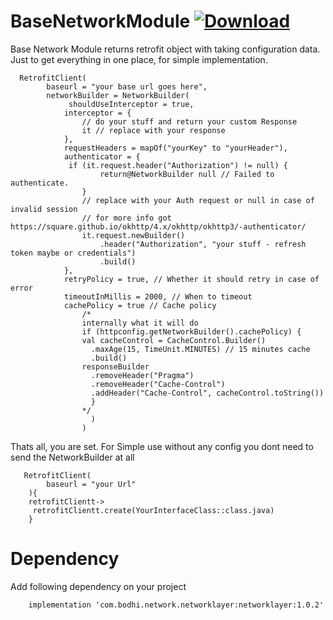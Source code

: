 # BaseNetworkModule [ ![Download](https://api.bintray.com/packages/bodhidipta-dev/networklayer/com.bodhi.network.networklayer/images/download.svg) ](https://bintray.com/bodhidipta-dev/networklayer/com.bodhi.network.networklayer/_latestVersion)

Base Network Module returns retrofit object with taking configuration data.
Just to get everything in one place, for simple implementation.
      
      RetrofitClient(
            baseurl = "your base url goes here",
            networkBuilder = NetworkBuilder(
                 shouldUseInterceptor = true,
                interceptor = {
                    // do your stuff and return your custom Response
                    it // replace with your response
                },
                requestHeaders = mapOf("yourKey" to "yourHeader"),
                authenticator = {
                 if (it.request.header("Authorization") != null) {
                        return@NetworkBuilder null // Failed to authenticate.
                    }
                    // replace with your Auth request or null in case of invalid session
                    // for more info got https://square.github.io/okhttp/4.x/okhttp/okhttp3/-authenticator/
                    it.request.newBuilder()
                        .header("Authorization", "your stuff - refresh token maybe or credentials")
                        .build()
                },
                retryPolicy = true, // Whether it should retry in case of error
                timeoutInMillis = 2000, // When to timeout
                cachePolicy = true // Cache policy
                    /*
                    internally what it will do
                    if (httpconfig.getNetworkBuilder().cachePolicy) {
                    val cacheControl = CacheControl.Builder()
                      .maxAge(15, TimeUnit.MINUTES) // 15 minutes cache
                      .build()
                    responseBuilder
                      .removeHeader("Pragma")
                      .removeHeader("Cache-Control")
                      .addHeader("Cache-Control", cacheControl.toString())
                      }
                    */
                      )
                    )
                    
Thats all, you are set.
For Simple use without any config you dont need to send the NetworkBuilder at all

       RetrofitClient(
            baseurl = "your Url"
        ){
        retrofitClientt->
         retrofitClientt.create(YourInterfaceClass::class.java)
        }
        
# Dependency
Add following dependency on your project

        implementation 'com.bodhi.network.networklayer:networklayer:1.0.2'
